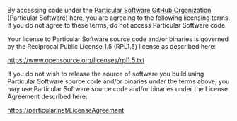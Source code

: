 By accessing code under the [Particular Software GitHub Organization](https://github.com/Particular) (Particular Software) here, you are agreeing to the following licensing terms.
If you do not agree to these terms, do not access Particular Software code.

Your license to Particular Software source code and/or binaries is governed by the Reciprocal Public License 1.5 (RPL1.5) license as described here: 

https://www.opensource.org/licenses/rpl1.5.txt

If you do not wish to release the source of software you build using Particular Software source code and/or binaries under the terms above, you may use Particular Software source code and/or binaries under the License Agreement described here:

https://particular.net/LicenseAgreement
